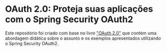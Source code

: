 # OAuth 2.0: Proteja suas aplicações com o Spring Security OAuth2

Este repositório foi criado com base no livro ["OAuth 2.0"](https://www.casadocodigo.com.br/products/livro-oauth) que contém uma abordagem didática sobre o assunto e os exemplos apresentados utilizando o Spring Security OAuth2.

